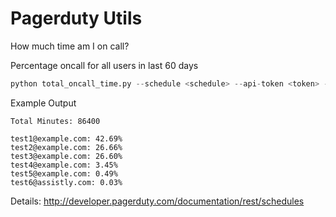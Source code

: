 Pagerduty Utils
===============

How much time am I on call?

Percentage oncall for all users in last 60 days

```python
python total_oncall_time.py --schedule <schedule> --api-token <token> --pd-site <site> --start 60 --stop 0
```

Example Output
```
Total Minutes: 86400

test1@example.com: 42.69%
test2@example.com: 26.66%
test3@example.com: 26.60%
test4@example.com: 3.45%
test5@example.com: 0.49%
test6@assistly.com: 0.03%
```

Details: http://developer.pagerduty.com/documentation/rest/schedules
